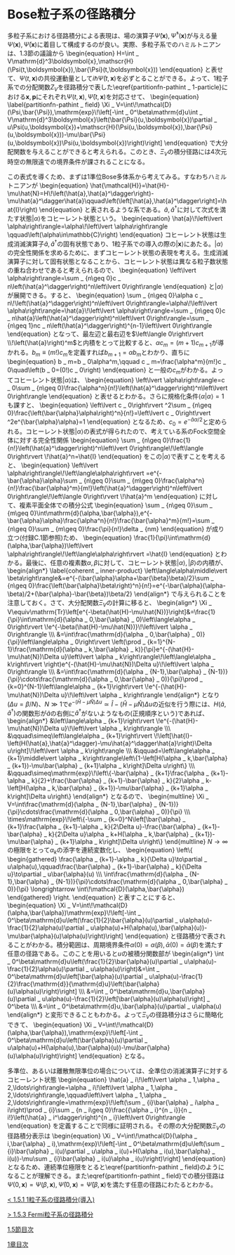 # Bose粒子系の径路積分
多粒子系における径路積分による表現は、場の演算子$\hat{\Psi}(\boldsymbol{x}),\hat{\Psi}^\dagger(\boldsymbol{x})$が与える量$\Psi(\boldsymbol{x}),\bar{\Psi}(\boldsymbol{x})$に着目して構成するのが良い。実際、多粒子系でのハミルトニアンは、1.3節の議論から
	\begin{equation}
		H=\int _ V\mathrm{d}^3\boldsymbol{x}\,\mathscr{H}(\Psi(t,\boldsymbol{x}),\bar{\Psi}(t,\boldsymbol{x}))
	\end{equation}
と表せて、$\Psi(t,\boldsymbol{x})$の共役運動量として$i\hbar\bar{\Psi}(t,\boldsymbol{x})$を必ずとることができる。よって、1粒子系での分配関数$Z _ V$を径路積分で表した\eqref{partitionfn-pathint _ 1-particle}における$\boldsymbol{x},\boldsymbol{p}$にそれぞれ$\Psi(t,\boldsymbol{x}),\bar{\Psi}(t,\boldsymbol{x})$を対応させて、
	\begin{equation}	\label{partitionfn-pathint _ field}
		\Xi _ V=\int\\!\mathcal{D}(\Psi,\bar{\Psi})\,\mathrm{exp}\\!\left[-\int _ 0^\beta\mathrm{d}u\int _ V\mathrm{d}^3\boldsymbol{x}\left(\bar{\Psi}(u,\boldsymbol{x})\partial _ u\Psi(u,\boldsymbol{x})+\mathscr{H}(\Psi(u,\boldsymbol{x}),\bar{\Psi}(u,\boldsymbol{x}))-\mu\bar{\Psi}(u,\boldsymbol{x})\Psi(u,\boldsymbol{x})\right)\right]
	\end{equation}
で大分配関数を与えることができると考えられる。このとき、$\Xi _ V$の積分径路には4次元時空の無限遠での境界条件が課されることになる。
			
この表式を導くため、まずは1準位Bose多体系から考えてみる。すなわちハミルトニアンが
	\begin{equation}
		\hat{\mathcal{H}}=\hat{H}-\mu\hat{N}=H\\!\left(\hat{a},\hat{a}^\dagger\right)-\mu\hat{a}^\dagger\hat{a}\qquad\left(\left[\hat{a},\hat{a}^\dagger\right]=\hat{I}\right)
	\end{equation}
と表されるような系である。$\hat{a},\hat{a}^\dagger$に対して次式を満たす状態$\left\lvert \alpha\right\rangle$をコヒーレント状態という。
	\begin{equation}
		\hat{a}\\!\left\lvert \alpha\right\rangle=\alpha\\!\left\lvert \alpha\right\rangle \qquad\left(\alpha\in\mathbb{C}\right)
	\end{equation}
コヒーレント状態は生成消滅演算子$\hat{a},\hat{a}^\dagger$の固有状態であり、1粒子系での導入の際の$\left\lvert \boldsymbol{x}\right\rangle$にあたる。$\left\lvert \alpha\right\rangle$の完全性関係を求めるために、まずコヒーレント状態の表現を考える。生成消滅演算子に対して固有状態となることから、コヒーレント状態は異なる粒子数状態の重ね合わせであると考えられるので、
	\begin{equation}
		\left\lvert \alpha\right\rangle=\sum _ {n\geq 0}c _ n\left(\hat{a}^\dagger\right)^n\left\lvert 0\right\rangle
	\end{equation}
と$\left\lvert \alpha\right\rangle$が展開できる。すると、
	\begin{equation}
		\sum _ {n\geq 0}\alpha c _ n\\!\left(\hat{a}^\dagger\right)^n\left\lvert 0\right\rangle=\alpha\\!\left\lvert \alpha\right\rangle=\hat{a}\\!\left\lvert \alpha\right\rangle=\sum _ {n\geq 0}c _ n\hat{a}\left(\hat{a}^\dagger\right)^n\left\lvert 0\right\rangle=\sum _ {n\geq 1}nc _ n\left(\hat{a}^\dagger\right)^{n-1}\left\lvert 0\right\rangle
	\end{equation}
となって、最左辺と最右辺を$\left\langle 0\right\rvert \\!\left(\hat{a}\right)^m$と内積をとって比較すると、$\alpha c _ {m}=(m+1)c _ {m+1}$が導かれる。$b _ m\equiv(m!)c _ m$を定義すれば$b _ {m+1}=\alpha b _ m$とわかり、直ちに
	\begin{equation}
		b _ m=b _ 0\alpha^m,\qquad c _ m=\frac{\alpha^m}{m!}c _ 0\quad\left(b _ 0=(0!)c _ 0\right)
	\end{equation}
と一般の$c _ m$がわかる。よってコヒーレント状態$\left\lvert \alpha\right\rangle$は、
	\begin{equation}
		\left\lvert \alpha\right\rangle=c _ 0\sum _ {n\geq 0}\frac{\alpha^n}{n!}\left(\hat{a}^\dagger\right)^n\left\lvert 0\right\rangle
	\end{equation}
と表せるとわかる。さらに規格化条件$\left\langle\alpha\middle\vert \alpha\right\rangle=1$も課すと、
	\begin{equation}
		\left\lvert c _ 0\right\rvert ^2\sum _ {n\geq 0}\frac{\left(\bar{\alpha}\alpha\right)^n}{n!}=\left\lvert c _ 0\right\rvert ^2e^{\bar{\alpha}\alpha}=1
	\end{equation}
となるため、$c _ 0=e^{-\bar{\alpha}\alpha/2}$と定められる。コヒーレント状態$\left\lvert \alpha\right\rangle$の表式が得られたので、考えている系のFock空間全体に対する完全性関係
	\begin{equation}
		\sum _ {n\geq 0}\frac{1}{n!}\left(\hat{a}^\dagger\right)^n\left\lvert 0\right\rangle\\!\left\langle 0\right\rvert \\!\hat{a}^n=\hat{I}
	\end{equation}
をこの$\left\lvert \alpha\right\rangle$で表すことを考えると、
	\begin{equation}
		\left\lvert \alpha\right\rangle\\!\left\langle\alpha\right\rvert =e^{-\bar{\alpha}\alpha}\sum _ {n\geq 0}\sum _ {m\geq 0}\frac{\alpha^n}{n!}\frac{\bar{\alpha}^m}{m!}\left(\hat{a}^\dagger\right)^n\left\lvert 0\right\rangle\\!\left\langle 0\right\rvert \\!\hat{a}^m
	\end{equation}
に対して、複素平面全体での積分公式
	\begin{equation}
		\sum _ {n\geq 0}\sum _ {m\geq 0}\int\mathrm{d}(\alpha,\bar{\alpha})\,e^{-\bar{\alpha}\alpha}\frac{\alpha^n}{n!}\frac{\bar{\alpha}^m}{m!}=\sum _ {n\geq 0}\sum _ {m\geq 0}\frac{\pi}{n!}\delta _ {nm}
	\end{equation}
が成り立つ(付録C.1節参照)ため、
	\begin{equation}
		\frac{1}{\pi}\int\mathrm{d}(\alpha,\bar{\alpha})\left\lvert \alpha\right\rangle\\!\left\langle\alpha\right\rvert =\hat{I}
	\end{equation}
とわかる。最後に、任意の複素数$\alpha,\beta$に対して、コヒーレント状態$\left\lvert \alpha\right\rangle,\left\lvert \beta\right\rangle$の内積が、
	\begin{align\*}	\label{coherent _ inner-product}
		\left\langle\alpha\middle\vert \beta\right\rangle&=e^{-(\bar{\alpha}\alpha+\bar{\beta}\beta)/2}\sum _ {n\geq 0}\frac{\left(\bar{\alpha}\beta\right)^n}{n!}=e^{-\bar{\alpha}(\alpha-\beta)/2+(\bar{\alpha}-\bar{\beta})\beta/2}
	\end{align\*}
で与えられることを注意しておく。さて、大分配関数$\Xi _ V$の計算に移ると、
	\begin{align\*}
		\Xi _ V\equiv\mathrm{Tr}\left[e^{-\beta(\hat{H}-\mu\hat{N})}\right]&=\frac{1}{\pi}\int\mathrm{d}(\alpha _ 0,\bar{\alpha} _ 0)\left\langle\alpha _ 0\right\rvert \\!e^{-\beta(\hat{H}-\mu\hat{N})}\\!\left\lvert \alpha _ 0\right\rangle \\\\\\
		&=\int\frac{\mathrm{d}(\alpha _ 0,\bar{\alpha} _ 0)}{\pi}\left\langle\alpha _ 0\right\rvert \left(\prod _ {k=1}^{N-1}\frac{\mathrm{d}(\alpha _ k,\bar{\alpha} _ k)}{\pi}e^{-(\hat{H}-\mu\hat{N})\Delta u}\left\lvert \alpha _ k\right\rangle\\!\left\langle\alpha _ k\right\rvert \right)e^{-(\hat{H}-\mu\hat{N})\Delta u}\\!\left\lvert \alpha _ 0\right\rangle \\\\\\
		&=\int\frac{\mathrm{d}(\alpha _ {N-1},\bar{\alpha} _ {N-1})}{\pi}\cdots\frac{\mathrm{d}(\alpha _ 0,\bar{\alpha} _ 0)}{\pi}\prod _ {k=0}^{N-1}\left\langle\alpha _ {k+1}\right\rvert \\!e^{-(\hat{H}-\mu\hat{N})\Delta u}\\!\left\lvert \alpha _ k\right\rangle
	\end{align\*}
となり($\Delta u=\beta/N$)、$N\gg 1$で$e^{-(\hat{H}-\mu\hat{N})\Delta u}\simeq\hat{I}-(\hat{H}-\mu\hat{N})\Delta u$の近似を行う際には、$H(\hat{a},\hat{a}^\dagger)$の関数形が$\hat{a}$の右側に$\hat{a}^\dagger$がないようなもの(正規順序という)であれば、
	\begin{align\*}
		&\left\langle\alpha _ {k+1}\right\rvert \\!e^{-(\hat{H}-\mu\hat{N})\Delta u}\\!\left\lvert \alpha _ k\right\rangle \\\\\\
		&\qquad\simeq\left\langle\alpha _ {k+1}\right\rvert \\!\left[\hat{I}-\left(H(\hat{a},\hat{a}^\dagger)-\mu\hat{a}^\dagger\hat{a}\right)\Delta u\right]\\!\left\lvert \alpha _ k\right\rangle \\\\\\
		&\qquad=\left\langle\alpha _ {k+1}\middle\vert \alpha _ k\right\rangle\left\\{1-\left[H(\alpha _ k,\bar{\alpha} _ {k+1})-\mu\bar{\alpha} _ {k+1}\alpha _ k\right]\Delta u\right\\} \\\\\\
		&\qquad\simeq\mathrm{exp}\\!\left\\{-\bar{\alpha} _ {k+1}\frac{\alpha _ {k+1}-\alpha _ k}{2}+\frac{\bar{\alpha} _ {k+1}-\bar{\alpha} _ k}{2}\alpha _ k-\left[H(\alpha _ k,\bar{\alpha} _ {k+1})-\mu\bar{\alpha} _ {k+1}\alpha _ k\right]\Delta u\right\\}
	\end{align\*}
となるので、
	\begin{multline}
		\Xi _ V=\int\frac{\mathrm{d}(\alpha _ {N-1},\bar{\alpha} _ {N-1})}{\pi}\cdots\frac{\mathrm{d}(\alpha _ 0,\bar{\alpha} _ 0)}{\pi} \\\\\\
		\times\mathrm{exp}\\!\left\\{-\sum _ {k=0}^N\left[\bar{\alpha} _ {k+1}\frac{\alpha _ {k+1}-\alpha _ k}{2\Delta u}-\frac{\bar{\alpha} _ {k+1}-\bar{\alpha} _ k}{2\Delta u}\alpha _ k+H(\alpha _ k,\bar{\alpha} _ {k+1})-\mu\bar{\alpha} _ {k+1}\alpha _ k\right]\Delta u\right\\}
	\end{multline}
$N\to\infty$の極限をとって$\alpha _ k$の添字を連続変数化し、
	\begin{equation}
		\left\\{
			\begin{gathered}
				\frac{\alpha _ {k+1}-\alpha _ k}{\Delta u}\to\partial _ u\alpha(u),\qquad\frac{\bar{\alpha} _ {k+1}-\bar{\alpha} _ k}{\Delta u}\to\partial _ u\bar{\alpha}(u) \\\\\\
				\int\frac{\mathrm{d}(\alpha _ {N-1},\bar{\alpha} _ {N-1})}{\pi}\cdots\frac{\mathrm{d}(\alpha _ 0,\bar{\alpha} _ 0)}{\pi} \longrightarrow \int\\!\mathcal{D}(\alpha,\bar{\alpha})
			\end{gathered}
		\right.
	\end{equation}
と表すことにすると、
	\begin{equation}
		\Xi _ V=\int\\!\mathcal{D}(\alpha,\bar{\alpha})\mathrm{exp}\\!\left[-\int _ 0^\beta\mathrm{d}u\left(\frac{1}{2}\bar{\alpha}(u)\partial _ u\alpha(u)-\frac{1}{2}\alpha(u)\partial _ u\alpha(u)+H(\alpha(u),\bar{\alpha}(u))-\mu\bar{\alpha}(u)\alpha(u)\right)\right]
	\end{equation}
と径路積分で表されることがわかる。積分範囲は、周期境界条件$\alpha(0)=\alpha(\beta),\,\bar{\alpha}(0)=\bar{\alpha}(\beta)$を満たす任意の径路である。このことを用いると$u$の被積分関数部が
	\begin{align\*}
		\int _ 0^\beta\mathrm{d}u\left(\frac{1}{2}\bar{\alpha}(u)\partial _ u\alpha(u)-\frac{1}{2}\alpha(u)\partial _ u\alpha(u)\right)&=\int _ 0^\beta\mathrm{d}u\left[\bar{\alpha}(u)\partial _ u\alpha(u)-\frac{1}{2}\frac{\mathrm{d}}{\mathrm{d}u}\left(\bar{\alpha}(u)\alpha(u)\right)\right] \\\\\\
		&=\int _ 0^\beta\mathrm{d}u\,\bar{\alpha}(u)\partial _ u\alpha(u)-\frac{1}{2}\left[\bar{\alpha}(u)\alpha(u)\right] _ 0^\beta \\\\\\
		&=\int _ 0^\beta\mathrm{d}u\,\bar{\alpha}(u)\partial _ u\alpha(u)
	\end{align\*}
と変形できることもわかる。よって$\Xi _ V$の径路積分はさらに簡略化できて、
	\begin{equation}
		\Xi _ V=\int\\!\mathcal{D}(\alpha,\bar{\alpha})\,\mathrm{exp}\\!\left[-\int _ 0^\beta\mathrm{d}u\left(\bar{\alpha}(u)\partial _ u\alpha(u)+H(\alpha(u),\bar{\alpha}(u))-\mu\bar{\alpha}(u)\alpha(u)\right)\right]
	\end{equation}
となる。

多準位、あるいは離散無限準位の場合については、全準位の消滅演算子に対するコヒーレント状態
	\begin{equation}
		\hat{a} _ i\\!\left\lvert \alpha _ 1,\alpha _ 2,\ldots\right\rangle=\alpha _ i\\!\left\lvert \alpha _ 1,\alpha _ 2,\ldots\right\rangle,\qquad\left\lvert \alpha _ 1,\alpha _ 2,\ldots\right\rangle=\mathrm{exp}\\!\left(\sum _ {i}\bar{\alpha} _ i\alpha _ i\right)\prod _ {i}\sum _ {n _ i\geq 0}\frac{{\alpha _ i}^{n _ i}}{n _ i!}\left(\hat{a} _ i^\dagger\right)^{n _ i}\left\lvert 0\right\rangle
	\end{equation}
を定義することで同様に証明される。その際の大分配関数$\Xi _ V$の径路積分表示は
	\begin{equation}
		\Xi _ V=\int\\!\mathcal{D}(\alpha _ i,\bar{\alpha} _ i)\,\mathrm{exp}\\!\left[-\int _ 0^\beta\mathrm{d}u\left(\sum _ {i}\bar{\alpha} _ i(u)\partial _ u\alpha _ i(u)+H(\alpha _ i(u),\bar{\alpha} _ i(u))-\mu\sum _ {i}\bar{\alpha} _ i(u)\alpha _ i(u)\right)\right]
	\end{equation}
となるため、連続準位極限をとると\eqref{partitionfn-pathint _ field}のようになることが理解できる。また\eqref{partitionfn-pathint _ field}での積分径路は$\Psi(0,\boldsymbol{x})=\Psi(\beta,\boldsymbol{x}),\,\bar{\Psi}(0,\boldsymbol{x})=\bar{\Psi}(\beta,\boldsymbol{x})$を満たす任意の径路にわたるとわかる。

[\< 1.5.1 1粒子系の径路積分(導入)](https://pr440.github.io/manybody-qm/Sec1-5-1)

[\> 1.5.3 Fermi粒子系の径路積分](https://pr440.github.io/manybody-qm/Sec1-5-3)

[1.5節目次](https://pr440.github.io/manybody-qm/Sec1-5)

[1章目次](https://pr440.github.io/manybody-qm/Chap1)